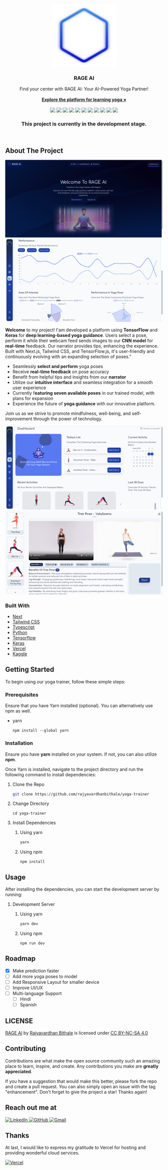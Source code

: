                          
<br/>
<div align="center">
<a href="http://yoga-trainer-v2.vercel.app/">
<img src="images/logo.svg" alt="Logo" width="200" height="200">
</a>
<h3 align="center">RAGE AI</h3>
<p align="center">
Find your center with RAGE AI: Your AI-Powered Yoga Partner!
<br/>
<br/>
<a href="https://rage-AI.vercel.app/">
<strong>Explore the platform for learning yoga »</strong></a>
<br/>
<br/>
<img src="https://img.shields.io/badge/Next.js-000000.svg?style=for-the-badge&logo=nextdotjs&logoColor=white"/>

<img src="https://img.shields.io/badge/Tailwind%20CSS-06B6D4.svg?style=for-the-badge&logo=Tailwind-CSS&logoColor=white"/>
<img src="https://img.shields.io/badge/TypeScript-3178C6.svg?style=for-the-badge&logo=TypeScript&logoColor=white"/>
<img src="https://img.shields.io/badge/Supabase-3ECF8E.svg?style=for-the-badge&logo=Supabase&logoColor=white"/>
<img src="https://img.shields.io/badge/Python-3776AB.svg?style=for-the-badge&logo=Python&logoColor=white"/>

<img src="https://img.shields.io/badge/TensorFlow-FF6F00.svg?style=for-the-badge&logo=TensorFlow&logoColor=white"/>

<img src="https://img.shields.io/badge/Keras-D00000.svg?style=for-the-badge&logo=Keras&logoColor=white"/>

<img src="https://img.shields.io/badge/Ionic-3880FF.svg?style=for-the-badge&logo=Ionic&logoColor=white"/>


<img src="https://img.shields.io/badge/Vercel-000000.svg?style=for-the-badge&logo=Vercel&logoColor=white"/>

<img src="https://img.shields.io/badge/Inkscape-000000.svg?style=for-the-badge&logo=Inkscape&logoColor=white"/>

<img src="https://img.shields.io/badge/Kaggle-20BEFF.svg?style=for-the-badge&logo=Kaggle&logoColor=white"/>



</p>
<h3 align="center">This project is currently in the development stage.</h3>
<br/>
</div>


 ## About The Project

![Screenshort](images/ss1.png)
![Screenshort](images/ss5.png)

**Welcome** to my project! I'am developed a platform using **TensorFlow** and **Keras** for **deep learning-based yoga guidance**. Users select a pose, perform it while their webcam feed sends images to our **CNN model** for **real-time** feedback. Our narrator provides tips, enhancing the experience. Built with Next.js, Tailwind CSS, and TensorFlow.js, it's user-friendly and continuously evolving with an expanding selection of poses."

- Seamlessly **select and perform** yoga poses
- Receive **real-time feedback** on pose accuracy
- Benefit from helpful tips and insights from our **narrator**
- Utilize our **intuitive interface** and seamless integration for a smooth user experience
- Currently f**eaturing seven available poses** in our trained model, with plans for expansion
- Experience the future of **yoga guidance** with our innovative platform. 

Join us as we strive to promote mindfulness, well-being, and self-improvement through the power of technology.

![Screenshort](images/ss4.png)
![Screenshort](images/ss6.png)

  ### Built With
- [Next](https://nextjs.org)
- [Tailwind CSS](https://tailwindcss.com)
- [Typescript](https://www.typescriptlang.org)
- [Python](https://www.python.org)
- [Tensorflow](https://www.tensorflow.org)
- [Keras](https://keras.io)
- [Vercel](https://vercel.com)
- [Kaggle](https://kaggle.com/)

 ## Getting Started
To begin using our yoga trainer, follow these simple steps:
 ### Prerequisites

Ensure that you have Yarn installed (optional).
You can alternatively use npm as well.
- yarn
  ```
  npm install --global yarn
  ```
 ### Installation

Ensure you have **yarn** installed on your system. If not, you can also utilize **npm**.

Once Yarn is installed, navigate to the project directory and run the following command to install dependencies:

1. Clone the Repo
   ```sh
   git clone https://github.com/rajyavardhanbithale/yoga-trainer

   ```
2. Change Directory
   ```
   cd yoga-trainer
   ```
3. Install Dependencies
   1. Using yarn
      ```sh
      yarn
      ```
   
   2. Using npm
      ```
      npm install
      ```
 ## Usage

After installing the dependencies, you can start the development server by running:

1. Development Server
   1. Using yarn
      ```sh
      yarn dev
      ```
   
   2. Using npm
      ```
      npm run dev
      ```

 ## Roadmap

- [x] Make prediction faster
- [ ] Add more yoga poses to model
- [ ] Add Responsive Layout for smaller device
- [ ] Improve UI/UX 
- [ ] Multi-language Support
  - [ ] Hindi
  - [ ] Spanish

## LICENSE

<p xmlns:cc="http://creativecommons.org/ns#" xmlns:dct="http://purl.org/dc/terms/"><a property="dct:title" rel="cc:attributionURL" href="https://github.com/rajyavardhanbithale/yoga-trainer">RAGE AI</a> by <a rel="cc:attributionURL dct:creator" property="cc:attributionName" href="https://github.com/rajyavardhanbithale">Rajyavardhan Bithale</a> is licensed under <a href="https://creativecommons.org/licenses/by-nc-sa/4.0/?ref=chooser-v1" target="_blank" rel="license noopener noreferrer" style="display:inline-block;">CC BY-NC-SA 4.0<img style="height:22px!important;margin-left:3px;vertical-align:text-bottom;" src="https://mirrors.creativecommons.org/presskit/icons/cc.svg?ref=chooser-v1" alt=""><img style="height:22px!important;margin-left:3px;vertical-align:text-bottom;" src="https://mirrors.creativecommons.org/presskit/icons/by.svg?ref=chooser-v1" alt=""><img style="height:22px!important;margin-left:3px;vertical-align:text-bottom;" src="https://mirrors.creativecommons.org/presskit/icons/nc.svg?ref=chooser-v1" alt=""><img style="height:22px!important;margin-left:3px;vertical-align:text-bottom;" src="https://mirrors.creativecommons.org/presskit/icons/sa.svg?ref=chooser-v1" alt=""></a></p>

 ## Contributing

Contributions are what make the open source community such an amazing place to learn, inspire, and create. Any contributions you make are **greatly appreciated**.

If you have a suggestion that would make this better, please fork the repo and create a pull request. You can also simply open an issue with the tag "enhancement".
Don't forget to give the project a star! Thanks again!


 ## Reach out me at
<a href="https://www.linkedin.com/in/rajyavardhan-bithale-999482258/" target="_blank">
  <img src="https://img.shields.io/badge/linkedin-%230077B5.svg?style=for-the-badge&logo=linkedin&logoColor=white" alt="LinkedIn">
</a>
<a href="https://github.com/rajyavardhanbithale/" target="_blank">
  <img src="https://img.shields.io/badge/github-%23121011.svg?style=for-the-badge&logo=github&logoColor=white" alt="GitHub">
</a>

<a href="mailto:bithale02@gmail.com" target="_blank">
  <img src="https://img.shields.io/badge/Gmail-D14836?style=for-the-badge&logo=gmail&logoColor=white" alt="Gmail">
</a>


## Thanks
At last, I would like to express my gratitude to Vercel for hosting and providing wonderful cloud services.

[![Vercel](https://img.shields.io/badge/Vercel-000000.svg?style=for-the-badge&logo=Vercel&logoColor=white)](https://vercel.com)
